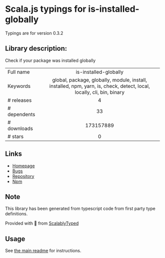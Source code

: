 
# Scala.js typings for is-installed-globally

Typings are for version 0.3.2

## Library description:
Check if your package was installed globally

|                    |                 |
| ------------------ | :-------------: |
| Full name          | is-installed-globally |
| Keywords           | global, package, globally, module, install, installed, npm, yarn, is, check, detect, local, locally, cli, bin, binary |
| # releases         | 4 |
| # dependents       | 33 |
| # downloads        | 173157889 |
| # stars            | 0 |

## Links
- [Homepage](https://github.com/sindresorhus/is-installed-globally#readme)
- [Bugs](https://github.com/sindresorhus/is-installed-globally/issues)
- [Repository](https://github.com/sindresorhus/is-installed-globally)
- [Npm](https://www.npmjs.com/package/is-installed-globally)
    


## Note
This library has been generated from typescript code from first party type definitions.

Provided with :purple_heart: from [ScalablyTyped](https://github.com/oyvindberg/ScalablyTyped)

## Usage
See [the main readme](../../readme.md) for instructions.


